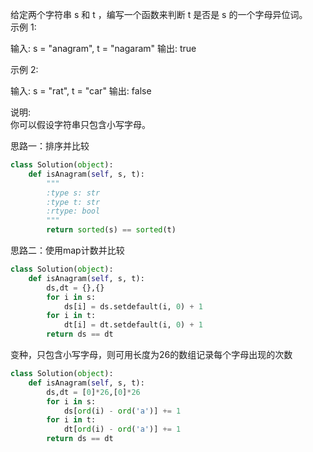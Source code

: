 
给定两个字符串 s 和 t ，编写一个函数来判断 t 是否是 s 的一个字母异位词。  
示例 1:

输入: s = "anagram", t = "nagaram"
输出: true  

示例 2:

输入: s = "rat", t = "car"
输出: false  

说明:  
你可以假设字符串只包含小写字母。  
  
  
思路一：排序并比较


```python
class Solution(object):
    def isAnagram(self, s, t):
        """
        :type s: str
        :type t: str
        :rtype: bool
        """
        return sorted(s) == sorted(t)
```

思路二：使用map计数并比较


```python
class Solution(object):
    def isAnagram(self, s, t):
        ds,dt = {},{}
        for i in s:
            ds[i] = ds.setdefault(i, 0) + 1
        for i in t:
            dt[i] = dt.setdefault(i, 0) + 1
        return ds == dt
```

变种，只包含小写字母，则可用长度为26的数组记录每个字母出现的次数


```python
class Solution(object):
    def isAnagram(self, s, t):
        ds,dt = [0]*26,[0]*26
        for i in s:
            ds[ord(i) - ord('a')] += 1
        for i in t:
            dt[ord(i) - ord('a')] += 1
        return ds == dt
```
